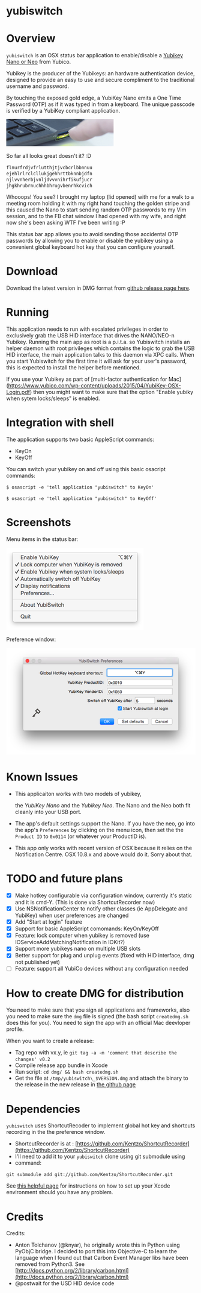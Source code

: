 # yubiswitch
# Overview
`yubiswitch` is an OSX status bar application to enable/disable a [Yubikey Nano or Neo](https://www.yubico.com/products/yubikey-hardware/) from Yubico.

Yubikey is the producer of the Yubikeys: an hardware  authentication device, designed to provide an easy to use and secure compliment to the traditional username and password.

By touching the exposed gold edge, a YubiKey Nano emits a One Time Password (OTP) as if it was typed in from a keyboard. The unique passcode is verified by a YubiKey compliant application.

![Yubikey Nano picture](/images/nano.jpg)

So far all looks great doesn't it? :D

```
flnurfrdjvfrlutthjtjvcbcrlbbnnuu
ejehlrlrclcllukjgehhrttbknnbjdfn
njlvvnherbjvnljdvvvnihrfikufjucr
jhgkhrubrnuchhhbhrugvbenrhkcvich
```

Whooops! You see? I brought my laptop (lid opened) with me for a walk to a meeting room holding it with my right hand touching the golden stripe and this caused the Nano to start sending random OTP passwords to my Vim session, and to the FB chat window I had opened with my wife, and right now she's been asking WTF I've been writing :P

This status bar app allows you to avoid sending those accidental OTP passwords by allowing you to enable or disable the yubikey using a convenient global keyboard hot key that you can configure yourself.

# Download
Download the latest version in DMG format from [github release page here](https://github.com/pallotron/yubiswitch/releases/).

# Running
This application needs to run with escalated privileges in order to exclusively grab the USB HID interface that drives the NANO/NEO-n Yubikey. Running the main app as root is a p.i.t.a. so Yubiswitch installs an helper daemon with root privileges which contains the logic to grab the USB HID interface, the main application talks to this daemon via XPC calls. When you start Yubiswitch for the first time it will ask for your user's password, this is expected to install the helper before mentioned.

If you use your Yubikey as part of [multi-factor authentication for Mac] (https://www.yubico.com/wp-content/uploads/2015/04/YubiKey-OSX-Login.pdf) then you might want to make sure that the option "Enable yubiky when sytem locks/sleeps" is enabled.

# Integration with shell
The application supports two basic AppleScript commands:
- KeyOn
- KeyOff

You can switch your yubikey on and off using this basic osacript commands:

```
$ osascript -e 'tell application "yubiswitch" to KeyOn'
```

```
$ osascript -e 'tell application "yubiswitch" to KeyOff'
```

# Screenshots
Menu items in the status bar:

![Menu items screenshot](/images/screenshot-menuitems.png)

Preference window:

![Menu items screenshot](/images/screenshot-prefs.png)

# Known Issues
- This applicaiton works with two models of yubikey,

  the _YubiKey Nano_ and the _Yubikey Neo_. The Nano and the Neo both fit cleanly into your USB port.

- The app's default settings support the Nano. If you have the neo, go into the app's `Preferences` by clicking on the menu icon, then set the the `Product ID` to `0x0114` (or whatever your ProductID is).
- This app only works with recent version of OSX because it relies on the Notification Centre. OSX 10.8.x and above would do it. Sorry about that.

# TODO and future plans
- [x] Make hotkey configurable via configuration window, currently it's static and it is cmd-Y. (This is done via ShortcutRecorder now)
- [x] Use NSNotificationCenter to notify other classes (ie AppDelegate and YubiKey) when user preferences are changed
- [x] Add "Start at login" feature
- [x] Support for basic AppleScript comomands: KeyOn/KeyOff
- [x] Feature: lock computer when yubikey is removed (use IOServiceAddMatchingNotification in IOKit?)
- [x] Support more yubikeys nano on multiple USB slots
- [x] Better support for plug and unplug events (fixed with HID interface, dmg not published yet)
- [ ] Feature: support all YubiCo devices without any configuration needed

# How to create DMG for distribution

You need to make sure that you sign all applications and frameworks, also you need to make sure the `dmg` file is signed (the bash script `createdmg.sh` does this for you).
You need to sign the app with an official Mac deevloper profile.

When you want to create a release:
- Tag repo with vx.y, ie `git tag -a -m 'comment that describe the changes' v0.2`
- Compile release app bundle in Xcode
- Run script: `cd dmg/ && bash createdmg.sh`
- Get the file at `/tmp/yubiswitch\_$VERSION.dmg` and attach the binary to the release in the new release in [the github page](https://github.com/pallotron/yubiswitch/releases/) 

# Dependencies
`yubiswitch` uses ShortcutRecoder to implement global hot key and shortcuts recording in the the preference window.
- ShortcutRecorder is at : [https://github.com/Kentzo/ShortcutRecorder](https://github.com/Kentzo/ShortcutRecorder)
- I'll need to add it to your `yubiswitch` clone using git submodule using
- command:

```
git submodule add git://github.com/Kentzo/ShortcutRecorder.git
```

See [this helpful page](https://github.com/Kentzo/ShortcutRecorder) for instructions on how to set up your Xcode environment should you have any problem.

# Credits
Credits:
- Anton Tolchanov (@knyar), he originally wrote this in Python using PyObjC bridge. I decided to port this into Objective-C to learn the language when I found out that Carbon Event Manager libs have been removed from Python3. See [http://docs.python.org/2/library/carbon.html](http://docs.python.org/2/library/carbon.html)
- @postwait for the USD HID device code

